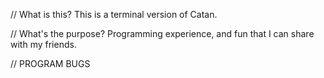 // What is this?
This is a terminal version of Catan. 

// What's the purpose?
Programming experience, and fun that I can share with my friends.



// PROGRAM BUGS











